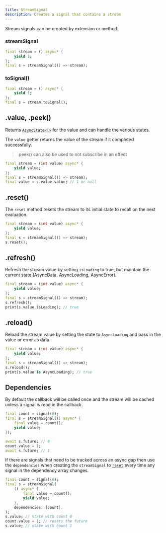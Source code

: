 ```yaml
---
title: StreamSignal
description: Creates a signal that contains a stream
---
```


Stream signals can be created by extension or method.

### streamSignal

```dart
final stream = () async* {
    yield 1;
};
final s = streamSignal(() => stream);
```

### toSignal()

```dart
final stream = () async* {
    yield 1;
};
final s = stream.toSignal();
```

## .value, .peek()

Returns [`AsyncState<T>`](/signals.dart/dart/async/state) for the value and can handle the various states.

The `value` getter returns the value of the stream if it completed successfully.

> .peek() can also be used to not subscribe in an effect

```dart
final stream = (int value) async* {
    yield value;
};
final s = streamSignal(() => stream);
final value = s.value.value; // 1 or null
```

## .reset()

The `reset` method resets the stream to its initial state to recall on the next evaluation.

```dart
final stream = (int value) async* {
    yield value;
};
final s = streamSignal(() => stream);
s.reset();
```

## .refresh()

Refresh the stream value by setting `isLoading` to true, but maintain the current state (AsyncData, AsyncLoading, AsyncError).

```dart
final stream = (int value) async* {
    yield value;
};
final s = streamSignal(() => stream);
s.refresh();
print(s.value.isLoading); // true
```

## .reload()

Reload the stream value by setting the state to `AsyncLoading` and pass in the value or error as data.

```dart
final stream = (int value) async* {
    yield value;
};
final s = streamSignal(() => stream);
s.reload();
print(s.value is AsyncLoading); // true
```

## Dependencies

By default the callback will be called once and the stream will be cached unless a signal is read in the callback.

```dart
final count = signal(0);
final s = streamSignal(() async* {
    final value = count();
    yield value;
});

await s.future; // 0
count.value = 1;
await s.future; // 1
```

If there are signals that need to be tracked across an async gap then use the `dependencies` when creating the `streamSignal` to [`reset`](#.reset()) every time any signal in the dependency array changes.

```dart
final count = signal(0);
final s = streamSignal(
    () async* {
        final value = count();
        yield value;
    },
    dependencies: [count],
);
s.value; // state with count 0
count.value = 1; // resets the future
s.value; // state with count 1
```
